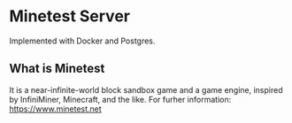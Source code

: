 # Minetest⁠ Server
Implemented with Docker and Postgres.

## What is Minetest
It is a near-infinite-world block sandbox game and a game engine, inspired by InfiniMiner, Minecraft, and the like.
For furher information: https://www.minetest.net
